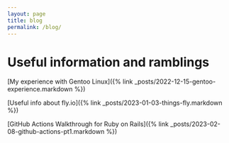 ```yaml
---
layout: page
title: blog
permalink: /blog/
---
```


# Useful information and ramblings

[My experience with Gentoo Linux]({% link _posts/2022-12-15-gentoo-experience.markdown %})

[Useful info about fly.io]({% link _posts/2023-01-03-things-fly.markdown %})

[GitHub Actions Walkthrough for Ruby on Rails]({% link _posts/2023-02-08-github-actions-pt1.markdown %})

